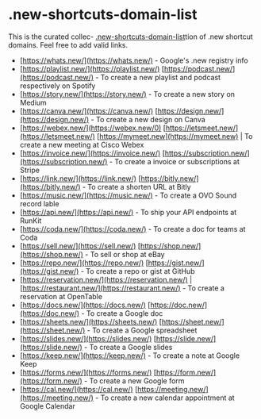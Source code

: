 # .new-shortcuts-domain-list
This is the curated collec- [.new-shortcuts-domain-list](#new-shortcuts-domain-list)tion of .new shortcut domains. Feel free to add valid links.

* [https://whats.new/](https://whats.new/) - Google's .new registry info
* [https://playlist.new/](https://playlist.new/) [https://podcast.new/](https://podcast.new/) - To create a new playlist and podcast respectively on Spotify
* [https://story.new/](https://story.new/) - To create a new story on Medium
* [https://canva.new/](https://canva.new/) [https://design.new/](https://design.new/) - To create a new design on Canva
* [https://webex.new/](https://webex.new/0) [https://letsmeet.new/](https://letsmeet.new/) [https://mymeet.new](https://mymeet.new) | To create a new meeting at Cisco Webex
* [https://invoice.new/](https://invoice.new/) [https://subscription.new/](https://subscription.new/) - To create a invoice or subscriptions at Stripe
* [https://link.new/](https://link.new/) [https://bitly.new/](https://bitly.new/) - To create a shorten URL at Bitly
* [https://music.new/](https://music.new/) - To create a OVO Sound record lable
* [https://api.new/](https://api.new/) - To ship your API endpoints at RunKit
* [https://coda.new/](https://coda.new/) - To create a doc for teams at Coda
* [https://sell.new/](https://sell.new/) [https://shop.new/](https://shop.new/) - To sell or shop at eBay
* [https://repo.new/](https://repo.new/) [https://gist.new/](https://gist.new/) - To create a repo or gist at GitHub
* [https://reservation.new/](https://reservation.new/) | [https://restaurant.new/](https://restaurant.new/) - To create a reservation at OpenTable
* [https://docs.new/](https://docs.new/) [https://doc.new/](https://doc.new/) - To create a Google doc
* [https://sheets.new/](https://sheets.new/) [https://sheet.new/](https://sheet.new/) - To create a Google spreadsheet
* [https://slides.new/](https://slides.new/) [https://slide.new/](https://slide.new/) - To create a Google slides
* [https://keep.new/](https://keep.new/) - To create a note at Google Keep
* [https://forms.new/](https://forms.new/) [https://form.new/](https://form.new/) - To create a new Google form
* [https://cal.new/](https://cal.new/) [https://meeting.new/](https://meeting.new/) - To create a new calendar appointment at Google Calendar
